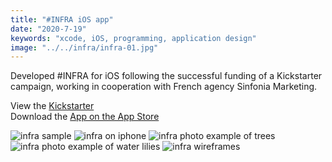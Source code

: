 ```yaml
---
title: "#INFRA iOS app"
date: "2020-7-19"
keywords: "xcode, iOS, programming, application design"
image: "../../infra/infra-01.jpg"
---
```

Developed #INFRA for iOS following the successful funding of a Kickstarter campaign, working in cooperation with French agency Sinfonia Marketing.

View the [Kickstarter](https://www.kickstarter.com/projects/infra/infra-make-infrared-photography-great-again)  
Download the [App on the App Store](https://apps.apple.com/us/app/infra/id1110134263?ign-mpt=uo%3D2)

![infra sample](../../infra/infra-01.jpg)
![infra on iphone](../../infra/infra-02.jpg)
![infra photo example of trees](../../infra/infra-03.jpg)
![infra photo example of water lilies](../../infra/infra-04.jpg)
![infra wireframes](../../infra/infra-05.jpg)